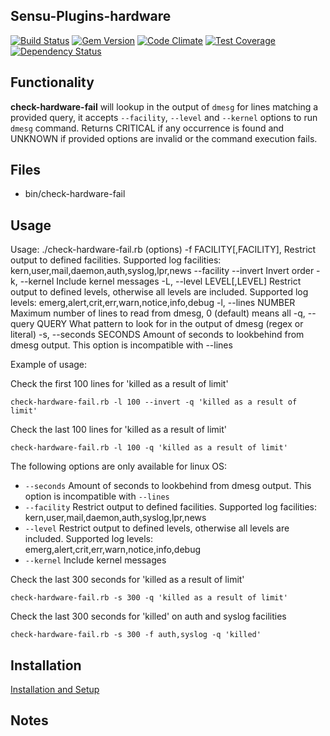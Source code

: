 ## Sensu-Plugins-hardware

[ ![Build Status](https://travis-ci.org/sensu-plugins/sensu-plugins-hardware.svg?branch=master)](https://travis-ci.org/sensu-plugins/sensu-plugins-hardware)
[![Gem Version](https://badge.fury.io/rb/sensu-plugins-hardware.svg)](http://badge.fury.io/rb/sensu-plugins-hardware)
[![Code Climate](https://codeclimate.com/github/sensu-plugins/sensu-plugins-hardware/badges/gpa.svg)](https://codeclimate.com/github/sensu-plugins/sensu-plugins-hardware)
[![Test Coverage](https://codeclimate.com/github/sensu-plugins/sensu-plugins-hardware/badges/coverage.svg)](https://codeclimate.com/github/sensu-plugins/sensu-plugins-hardware)
[![Dependency Status](https://gemnasium.com/sensu-plugins/sensu-plugins-hardware.svg)](https://gemnasium.com/sensu-plugins/sensu-plugins-hardware)

## Functionality
**check-hardware-fail** will lookup in the output of `dmesg` for lines matching a provided query, it accepts `--facility`, `--level` and `--kernel` options to run `dmesg` command. Returns CRITICAL if any occurrence is found and UNKNOWN if provided options are invalid or the command execution fails.

## Files
 * bin/check-hardware-fail

## Usage
Usage: ./check-hardware-fail.rb (options)
    -f FACILITY[,FACILITY],          Restrict output to defined facilities. Supported log facilities: kern,user,mail,daemon,auth,syslog,lpr,news
        --facility
        --invert                     Invert order
    -k, --kernel                     Include kernel messages
    -L, --level LEVEL[,LEVEL]        Restrict output to defined levels, otherwise all levels are included. Supported log levels: emerg,alert,crit,err,warn,notice,info,debug
    -l, --lines NUMBER               Maximum number of lines to read from dmesg, 0 (default) means all
    -q, --query QUERY                What pattern to look for in the output of dmesg (regex or literal)
    -s, --seconds SECONDS            Amount of seconds to lookbehind from dmesg output. This option is incompatible with --lines


Example of usage:

Check the first 100 lines for 'killed as a result of limit'
```
check-hardware-fail.rb -l 100 --invert -q 'killed as a result of limit'
```

Check the last 100 lines for 'killed as a result of limit'
```
check-hardware-fail.rb -l 100 -q 'killed as a result of limit'
```


The following options are only available for linux OS:

* `--seconds` Amount of seconds to lookbehind from dmesg output. This option is incompatible with `--lines`
* `--facility` Restrict output to defined facilities. Supported log facilities: kern,user,mail,daemon,auth,syslog,lpr,news
* `--level` Restrict output to defined levels, otherwise all levels are included. Supported log levels: emerg,alert,crit,err,warn,notice,info,debug
* `--kernel` Include kernel messages

Check the last 300 seconds for 'killed as a result of limit'
```
check-hardware-fail.rb -s 300 -q 'killed as a result of limit'
```

Check the last 300 seconds for 'killed' on auth and syslog facilities
```
check-hardware-fail.rb -s 300 -f auth,syslog -q 'killed'
```


## Installation

[Installation and Setup](http://sensu-plugins.io/docs/installation_instructions.html)

## Notes
